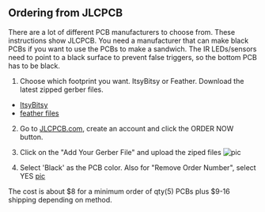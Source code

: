 ## Ordering from JLCPCB

There are a lot of different PCB manufacturers to choose from. These instructions show JLCPCB. You need a manufacturer that can make black PCBs if you want to use the PCBs to make a sandwich. The IR LEDs/sensors need to point to a black surface to prevent false triggers, so the bottom PCB has to be black.

1. Choose which footprint you want. ItsyBitsy or Feather. Download the latest zipped gerber files.
- [ItsyBitsy](https://github.com/hydronics2/2019-easy-bee-counter/blob/master/eagle/itsyBitsy)
- [feather files](https://github.com/hydronics2/2019-easy-bee-counter/blob/master/eagle/feather)
2. Go to [JLCPCB.com](https://jlcpcb.com/quote#/), create an account and click the ORDER NOW button.
3. Click on the "Add Your Gerber File" and upload the ziped files
![pic](https://github.com/hydronics2/2019-easy-bee-counter/blob/master/pics/JLCPCB_order2.PNG)


4. Select 'Black' as the PCB color.  Also for "Remove Order Number", select YES
[pic](https://github.com/hydronics2/2019-easy-bee-counter/blob/master/pics/JLCPCB_order.PNG)

The cost is about $8 for a minimum order of qty(5) PCBs plus $9-16 shipping depending on method.
